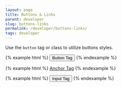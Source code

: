 ```yaml
---
layout: page
title: Buttons & Links
parent: developer
slug: buttons-links
permalink: /developer/buttons-links/
tags: developer
---
```


Use the `button` tag or class to utilize buttons styles.

{% example html %}
<button>Button Tag</button>
{% endexample %}

{% example html %}
<a href="#" class="button">Anchor Tag</a>
{% endexample %}

{% example html %}
<input type="submit" class="button" value="Input Tag" />
{% endexample %}

